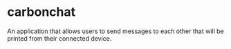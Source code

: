 # carbonchat
An application that allows users to send messages to each other that will be printed from their connected device.

